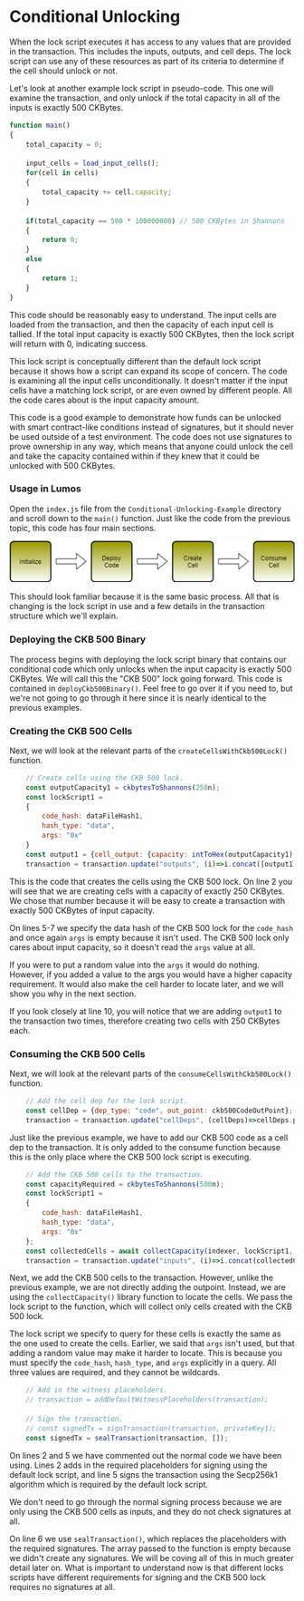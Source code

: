 # Conditional Unlocking

When the lock script executes it has access to any values that are provided in the transaction. This includes the inputs, outputs, and cell deps. The lock script can use any of these resources as part of its criteria to determine if the cell should unlock or not.

Let's look at another example lock script in pseudo-code. This one will examine the transaction, and only unlock if the total capacity in all of the inputs is exactly 500 CKBytes.

```javascript
function main()
{
    total_capacity = 0;
    
    input_cells = load_input_cells();
    for(cell in cells)
    {
        total_capacity += cell.capacity;
    }

    if(total_capacity == 500 * 100000000) // 500 CKBytes in Shannons
    {
        return 0;
    }
    else
    {
        return 1;
    }
}
```

This code should be reasonably easy to understand. The input cells are loaded from the transaction, and then the capacity of each input cell is tallied. If the total input capacity is exactly 500 CKBytes, then the lock script will return with 0, indicating success.

This lock script is conceptually different than the default lock script because it shows how a script can expand its scope of concern. The code is examining all the input cells unconditionally. It doesn't matter if the input cells have a matching lock script, or are even owned by different people. All the code cares about is the input capacity amount.

This code is a good example to demonstrate how funds can be unlocked with smart contract-like conditions instead of signatures, but it should never be used outside of a test environment. The code does not use signatures to prove ownership in any way, which means that anyone could unlock the cell and take the capacity contained within if they knew that it could be unlocked with 500 CKBytes.

### Usage in Lumos

Open the `index.js` file from the `Conditional-Unlocking-Example` directory and scroll down to the `main()` function. Just like the code from the previous topic, this code has four main sections.

![](../.gitbook/assets/example-flow.png)

This should look familiar because it is the same basic process. All that is changing is the lock script in use and a few details in the transaction structure which we'll explain.

### Deploying the CKB 500 Binary

The process begins with deploying the lock script binary that contains our conditional code which only unlocks when the input capacity is exactly 500 CKBytes. We will call this the "CKB 500" lock going forward. This code is contained in `deployCkb500Binary()`. Feel free to go over it if you need to, but we're not going to go through it here since it is nearly identical to the previous examples.

### Creating the CKB 500 Cells

Next, we will look at the relevant parts of the `createCellsWithCkb500Lock()` function.

```javascript
	// Create cells using the CKB 500 lock.
	const outputCapacity1 = ckbytesToShannons(250n);
	const lockScript1 =
	{
		code_hash: dataFileHash1,
		hash_type: "data",
		args: "0x"
	}
	const output1 = {cell_output: {capacity: intToHex(outputCapacity1), lock: lockScript1, type: null}, data: "0x"};
	transaction = transaction.update("outputs", (i)=>i.concat([output1, output1]));
```

This is the code that creates the cells using the CKB 500 lock. On line 2 you will see that we are creating cells with a capacity of exactly 250 CKBytes. We chose that number because it will be easy to create a transaction with exactly 500 CKBytes of input capacity.

On lines 5-7 we specify the data hash of the CKB 500 lock for the `code_hash` and once again `args` is empty because it isn't used. The CKB 500 lock only cares about input capacity, so it doesn't read the `args` value at all.

If you were to put a random value into the `args` it would do nothing. However, if you added a value to the args you would have a higher capacity requirement. It would also make the cell harder to locate later, and we will show you why in the next section.

If you look closely at line 10, you will notice that we are adding `output1` to the transaction two times, therefore creating two cells with 250 CKBytes each.

### Consuming the CKB 500 Cells

Next, we will look at the relevant parts of the `consumeCellsWithCkb500Lock()` function.

```javascript
	// Add the cell dep for the lock script.
	const cellDep = {dep_type: "code", out_point: ckb500CodeOutPoint};
	transaction = transaction.update("cellDeps", (cellDeps)=>cellDeps.push(cellDep));
```

Just like the previous example, we have to add our CKB 500 code as a cell dep to the transaction. It is only added to the consume function because this is the only place where the CKB 500 lock script is executing.

```javascript
	// Add the CKB 500 cells to the transaction. 
	const capacityRequired = ckbytesToShannons(500n);
	const lockScript1 =
	{
		code_hash: dataFileHash1,
		hash_type: "data",
		args: "0x"
	};
	const collectedCells = await collectCapacity(indexer, lockScript1, capacityRequired);
	transaction = transaction.update("inputs", (i)=>i.concat(collectedCells.inputCells));
```

Next, we add the CKB 500 cells to the transaction. However, unlike the previous example, we are not directly adding the outpoint. Instead, we are using the `collectCapacity()` library function to locate the cells. We pass the lock script to the function, which will collect only cells created with the CKB 500 lock.

The lock script we specify to query for these cells is exactly the same as the one used to create the cells. Earlier, we said that `args` isn't used, but that adding a random value may make it harder to locate. This is because you must specify the `code_hash`, `hash_type`, and `args` explicitly in a query. All three values are required, and they cannot be wildcards.

```javascript
	// Add in the witness placeholders.
	// transaction = addDefaultWitnessPlaceholders(transaction);

	// Sign the transaction.
	// const signedTx = signTransaction(transaction, privateKey1);
	const signedTx = sealTransaction(transaction, []);
```

On lines 2 and 5 we have commented out the normal code we have been using. Lines 2 adds in the required placeholders for signing using the default lock script, and line 5 signs the transaction using the Secp256k1 algorithm which is required by the default lock script.

We don't need to go through the normal signing process because we are only using the CKB 500 cells as inputs, and they do not check signatures at all.

On line 6 we use `sealTransaction()`, which replaces the placeholders with the required signatures. The array passed to the function is empty because we didn't create any signatures. We will be coving all of this in much greater detail later on. What is important to understand now is that different locks scripts have different requirements for signing and the CKB 500 lock requires no signatures at all. 





